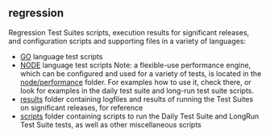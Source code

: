 ## regression
Regression Test Suites scripts, execution results for significant releases, and
configuration scripts and supporting files in a variety of languages: 

- [GO](https://github.com/hyperledger/fabric/bddtests/regression/go) language test scripts 
- [NODE](https://github.com/hyperledger/fabric/bddtests/regression/node) language test scripts 
Note: a flexible-use performance engine, which can be configured and used for a variety of tests, is located in the 
[node/performance](https://github.com/hyperledger/fabric/bddtests/regression/node/performance) folder.
For examples how to use it, check there, or look for examples in the daily test suite and long-run test suite scripts.
- [results](https://github.com/hyperledger/fabric/bddtests/regression/results) folder containing
logfiles and results of running the Test Suites on significant releases, for reference
- [scripts](https://github.com/hyperledger/fabric/bddtests/regression/scripts) folder containing
scripts to run the Daily Test Suite and LongRun Test Suite tests, as well as other miscellaneous scripts

